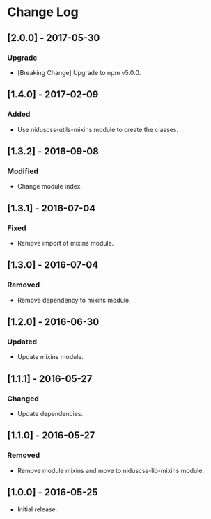 # Change Log

## [2.0.0] - 2017-05-30

### Upgrade
- [Breaking Change] Upgrade to npm v5.0.0.


## [1.4.0] - 2017-02-09

### Added
- Use niduscss-utils-mixins module to create the classes.


## [1.3.2] - 2016-09-08

### Modified
- Change module index.


## [1.3.1] - 2016-07-04

### Fixed
- Remove import of mixins module.


## [1.3.0] - 2016-07-04

### Removed
- Remove dependency to mixins module.


## [1.2.0] - 2016-06-30

### Updated
- Update mixins module.


## [1.1.1] - 2016-05-27

### Changed
- Update dependencies.


## [1.1.0] - 2016-05-27

### Removed
- Remove module mixins and move to niduscss-lib-mixins module.


## [1.0.0] - 2016-05-25

* Initial release.
